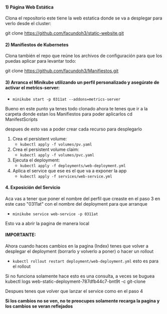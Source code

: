 #### 1) Página Web Estática
Clona el repositorio este tiene la web estatica donde se va a desplegar para verlo desde el cluster:

git clone https://github.com/facundoh3/static-website.git
#### 2) Manifiestos de Kubernetes
Clona también el repo que reúne los archivos de configuración para que los puedas aplicar para levantar todo:

git clone https://github.com/facundoh3/Manifiestos.git


#### 3) Arranca el Minikube utilizando un perfil personalizado y asegúrate de activar el metrics-server:
* `minikube start -p 0311at --addons=metrics-server`

Bueno en este punto ya tenes todo clonado ahora te tenes que ir a la carpeta donde estan los Manifiestos para poder aplicarlos 
cd ManifestScripts

despues de esto vas a poder crear cada recurso para desplegarlo 

1. Crea el persistent volume:
   * `kubectl apply -f volumes/pv.yaml`
2. Crea el persistent volume claim:
   * `kubectl apply -f volumes/pvc.yaml`
3. Ejecuta el deployment:
   * `kubectl apply -f deployments/web-deployment.yml`
4. Aplica el service que ese es el que va a exponer la app
   * `kubectl apply -f services/web-service.yml`


#### 4. Exposición del Servicio
Aca vas a tener que poner el nombre del perfil que creaste en el paso 3 en este caso "0311at" con el nombre del deployment para que arranque
* `minikube service web-service -p 0311at`

Esto va a abrir la pagina de manera local 

#### IMPORTANTE:
Ahora cuando haces cambios en la pagina (Index) tenes que volver a desplegar el deployment (borrarlo y volverlo a poner) o hacer un rollout  
- `kubectl rollout restart deployment/web-deployment.yml` esto es para el rollout

Si no funciona solamente hace esto es una consulta, a veces se buguea 
kubectl logs web-static-deployment-787dfb44c7-bnt9t -c git-clone

Despues tenes que volver que lanzar el service como en el paso 4

**Si los cambios no se ven, no te preocupes solamente recarga la pagina y los cambios se veran reflejados**



